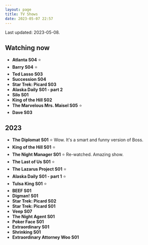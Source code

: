 ```yaml
---
layout: page
title: TV Shows
date: 2023-05-07 22:57
---
```


Last updated: 2023-05-08.

## Watching now

* **Atlanta S04** ⭐️
* **Barry S04** ⭐️
* **Ted Lasso S03**
* **Succession S04**
* **Star Trek: Picard S03**
* **Alaska Daily S01 - part 2**
* **Silo S01**
* **King of the Hill S02**
* **The Marvelous Mrs. Maisel S05** ⭐️
* **Dave S03**


## 2023

* **The Diplomat S01** ⭐️ Wow. It's a smart and funny version of Boss.
* **King of the Hill S01** ⭐️
* **The Night Manager S01** ⭐️ Re-watched. Amazing show.
* **The Last of Us S01** ⭐️
* **The Lazarus Project S01** ⭐️
* **Alaska Daily S01 - part 1** ⭐️
* **Tulsa King S01** ⭐️
* **BEEF S01**
* **Digman! S01**
* **Star Trek: Picard S02**
* **Star Trek: Picard S01**
* **Veep S07**
* **The Night Agent S01**
* **Poker Face S01**
* **Extraordinary S01**
* **Shrinking S01**
* **Extraordinary Attorney Woo S01**

